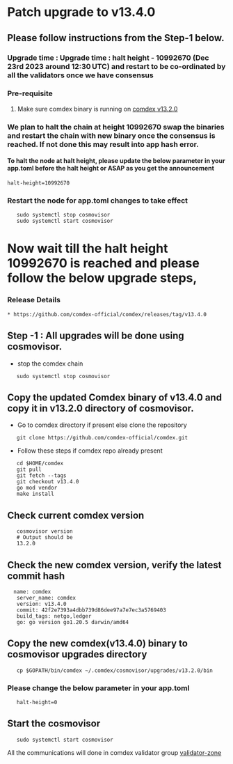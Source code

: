 # Patch upgrade to v13.4.0

## Please follow instructions from the Step-1 below.

### Upgrade time : Upgrade time : halt height - 10992670 (Dec 23rd 2023 around 12:30 UTC) and restart to be co-ordinated by all the validators once we have consensus

### Pre-requisite
1. Make sure comdex binary is running on [comdex v13.2.0](https://github.com/comdex-official/networks/blob/main/mainnet/16_v13.2.0_Mainet_upgrade.md)

### We plan to halt the chain at height 10992670 swap the binaries and restart the chain with new binary once the consensus is reached. If not done this may result into app hash error.

#### To halt the node at halt height, please update the below parameter in your app.toml before the halt height or ASAP as you get the announcement

```shell
halt-height=10992670
```

### Restart the node for app.toml changes to take effect

```shell
   sudo systemctl stop cosmovisor
   sudo systemctl start cosmovisor
```
    
# Now wait till the halt height 10992670 is reached and please follow the below upgrade steps, 

### Release Details
    * https://github.com/comdex-official/comdex/releases/tag/v13.4.0
    
## Step -1 : All upgrades will be done using cosmovisor.

* stop the comdex chain

```shell
   sudo systemctl stop cosmovisor
```

## Copy the updated Comdex binary of v13.4.0 and copy it in v13.2.0 directory of cosmovisor.

* Go to comdex directory if present else clone the repository

```shell
   git clone https://github.com/comdex-official/comdex.git
```

* Follow these steps if comdex repo already present

```shell
   cd $HOME/comdex
   git pull
   git fetch --tags
   git checkout v13.4.0
   go mod vendor
   make install
```

## Check current comdex version
```shell
   cosmovisor version
   # Output should be
   13.2.0
```

## Check the new comdex version, verify the latest commit hash

```shell
  name: comdex
   server_name: comdex
   version: v13.4.0
   commit: 42f2e7393a4dbb739d86dee97a7e7ec3a5769403
   build_tags: netgo,ledger
   go: go version go1.20.5 darwin/amd64

```


## Copy the new comdex(v13.4.0) binary to cosmovisor upgrades directory

```shell
   cp $GOPATH/bin/comdex ~/.comdex/cosmovisor/upgrades/v13.2.0/bin
```

### Please change the below parameter in your app.toml

```shell
   halt-height=0
```

## Start the cosmovisor

```shell
   sudo systemctl start cosmovisor
```

All the communications will done in comdex validator group [validator-zone](https://discord.com/channels/890929797318967416/891998323416907786)